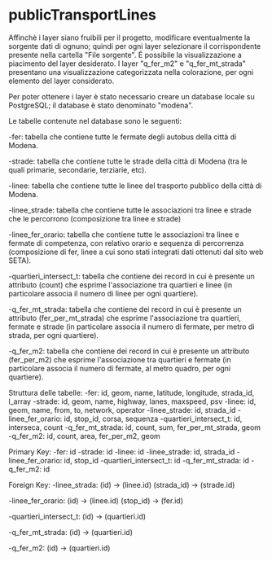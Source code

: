 # publicTransportLines

Affinchè i layer siano fruibili per il progetto, modificare eventualmente la sorgente dati di ognuno; quindi per ogni layer selezionare il corrispondente presente nella cartella "File sorgente". 
É possibile la visualizzazione a piacimento del layer desiderato. 
I layer "q_fer_m2" e "q_fer_mt_strada" presentano una visualizzazione categorizzata nella colorazione, per ogni elemento del layer considerato.

Per poter ottenere i layer è stato necessario creare un database locale su PostgreSQL; il database è stato denominato "modena".

Le tabelle contenute nel database sono le seguenti:

-fer: tabella che contiene tutte le fermate degli autobus della città di Modena.

-strade: tabella che contiene tutte le strade della città di Modena (tra le quali primarie, secondarie, terziarie, etc).

-linee: tabella che contiene tutte le linee del trasporto pubblico della città di Modena.

-linee_strade: tabella che contiene tutte le associazioni tra linee e strade che le percorrono (composizione tra linee e strade)

-linee_fer_orario: tabella che contiene tutte le associazioni tra linee e fermate di competenza, con relativo orario e sequenza di percorrenza (composizione di fer, linee a cui sono stati integrati dati ottenuti dal sito web SETA).

-quartieri_intersect_t: tabella che contiene dei record in cui è presente un attributo (count) che esprime l'associazione tra quartieri e linee (in particolare associa il numero di linee per ogni quartiere).

-q_fer_mt_strada: tabella che contiene dei record in cui è presente un attributo (fer_per_mt_strada) che esprime l'associazione tra quartieri, fermate e strade (in particolare associa il numero di fermate, per metro di strada, per ogni quartiere).

-q_fer_m2: tabella che contiene dei record in cui è presente un attributo (fer_per_m2) che esprime l'associazione tra quartieri e fermate (in particolare associa il numero di fermate, al metro quadro, per ogni quartiere).


Struttura delle tabelle:
-fer: id, geom, name, latitude, longitude, strada_id, l_array
-strade: id, geom, name, highway, lanes, maxspeed, psv
-linee: id, geom, name, from, to, network, operator
-linee_strade: id, strada_id
-linee_fer_orario: id, stop_id, corsa, sequenza
-quartieri_intersect_t: id, interseca, count
-q_fer_mt_strada: id, count, sum, fer_per_mt_strada, geom
-q_fer_m2: id, count, area, fer_per_m2, geom

Primary Key:
-fer: id
-strade: id
-linee: id
-linee_strade: id, strada_id
-linee_fer_orario: id, stop_id
-quartieri_intersect_t: id
-q_fer_mt_strada: id
-q_fer_m2: id

Foreign Key:
-linee_strada:
(id) -> (linee.id)
(strada_id) -> (strade.id)

-linee_fer_orario:
(id) -> (linee.id)
(stop_id) -> (fer.id)

-quartieri_intersect_t:
(id) -> (quartieri.id)

-q_fer_mt_strada:
(id) -> (quartieri.id)

-q_fer_m2:
(id) -> (quartieri.id)
